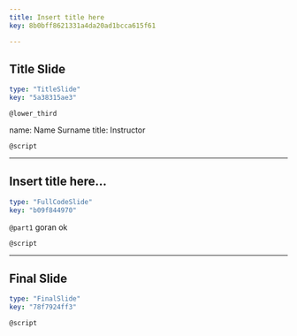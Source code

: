 ```yaml
---
title: Insert title here
key: 8b0bff8621331a4da20ad1bcca615f61

---
```

## Title Slide
  
```yaml
type: "TitleSlide"
key: "5a38315ae3"
```


`@lower_third`

name: Name Surname
title: Instructor


`@script`



---
## Insert title here...
  
```yaml
type: "FullCodeSlide"
key: "b09f844970"
```


`@part1`
goran
ok


`@script`



---
## Final Slide
  
```yaml
type: "FinalSlide"
key: "78f7924ff3"
```


`@script`


